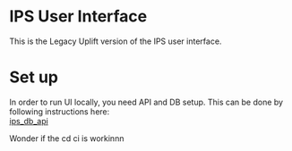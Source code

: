 # IPS User Interface

This is the Legacy Uplift version of the IPS user interface.

# Set up

In order to run UI locally, you need API and DB setup. This can be done by following instructions here:  
[ips_db_api](https://github.com/ONSdigital/ips_db_api) 


Wonder if the cd ci is workinnn
